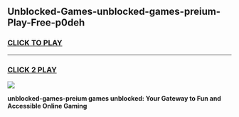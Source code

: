
## Unblocked-Games-unblocked-games-preium-Play-Free-p0deh
<h3>
<a href="https://premium76.site?title=unblocked-games-preium&ref=15A">CLICK TO PLAY</a></h3>
<hr>

<h3>
<a href="https://premium76.site?title=unblocked-games-preium&ref=15A">CLICK 2 PLAY</a>
  
</h3>

<a href="https://premium76.site?title=unblocked-games-preium&ref=15A"><img src="https://clearcache.store/games.png"></a>


**unblocked-games-preium games unblocked: Your Gateway to Fun and Accessible Online Gaming**
